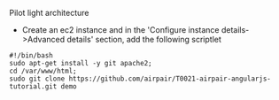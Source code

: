Pilot light architecture 
* Create an ec2 instance and in the 'Configure instance details->Advanced details' section, add the following scriptlet
```
#!/bin/bash
sudo apt-get install -y git apache2;
cd /var/www/html;
sudo git clone https://github.com/airpair/T0021-airpair-angularjs-tutorial.git demo
```
